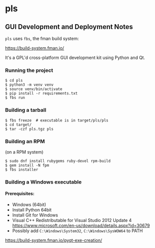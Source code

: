 # pls

## GUI Development and Deployment Notes

`pls` uses `fbs`, the fman build system:

https://build-system.fman.io/

It's a GPL'd cross-platform GUI development kit using Python and Qt.

### Running the project

    $ cd pls
    $ python3 -m venv venv
    $ source venv/bin/activate
    $ pip install -r requirements.txt
    $ fbs run

### Building a tarball

    $ fbs freeze  # executable is in target/pls/pls
    $ cd target/
    $ tar -czf pls.tgz pls

### Building an RPM

(on a RPM system)

    $ sudo dnf install rubygems ruby-devel rpm-build
    $ gem install -N fpm
    $ fbs installer

### Building a Windows executable

#### Prerequisites:

* Windows (64bit)
* Install Python 64bit
* Install Git for Windows
* Visual C++ Redistributable for Visual Studio 2012 Update 4
  https://www.microsoft.com/en-us/download/details.aspx?id=30679
* Possibly add `C:\Windows\System32`, `C:\Windows\SysWOW64` to PATH

https://build-system.fman.io/pyqt-exe-creation/

